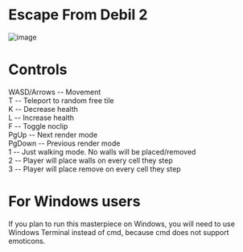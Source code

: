 # Escape From Debil 2
![image](https://user-images.githubusercontent.com/64493728/193202307-514ff49a-bd32-4409-9782-2467454ab77b.png)

# Controls
WASD/Arrows -- Movement  
T -- Teleport to random free tile  
K -- Decrease health  
L -- Increase health  
F -- Toggle noclip  
PgUp -- Next render mode  
PgDown -- Previous render mode  
1 -- Just walking mode. No walls will be placed/removed  
2 -- Player will place walls on every cell they step  
3 -- Player will place remove on every cell they step  

# For Windows users
If you plan to run this masterpiece on Windows, you will need to use Windows Terminal instead of cmd, because cmd does not support emoticons.
